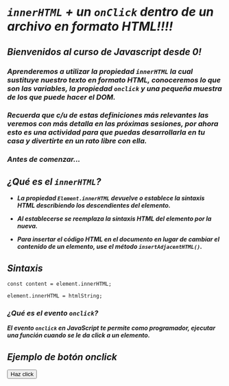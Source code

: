 # **_```innerHTML``` + un ```onClick``` dentro de un archivo en formato HTML!!!!_**

## **_Bienvenidos al curso de Javascript desde 0!_**

### **_Aprenderemos a utilizar la propiedad ```innerHTML``` la cual sustituye nuestro texto en formato HTML, conoceremos lo que son las variables, la propiedad ```onclick``` y una pequeña muestra de los que puede hacer el DOM._**

### **_Recuerda que c/u de estas definiciones más relevantes las veremos con más detalla en las próximas sesiones, por ahora esto es una actividad para que puedas desarrollarla en tu casa y divertirte en un rato libre con ella._**

### **_Antes de comenzar..._**

## **_¿Qué es el ```innerHTML```?_**

- **_La propiedad ```Element.innerHTML``` devuelve o establece la sintaxis HTML describiendo los descendientes del elemento._**

- **_Al establecerse se reemplaza la sintaxis HTML del elemento por la nueva._**

- **_Para insertar el código HTML en el documento en lugar de cambiar el contenido de un elemento, use el método ```insertAdjacentHTML()```._**

## **_Sintaxis_**
```
const content = element.innerHTML;

element.innerHTML = htmlString;
```

### **_¿Qué es el evento ```onclick```?_**

**_El evento ```onclick``` en JavaScript te permite como programador, ejecutar una función cuando se le da click a un elemento._**

## **_Ejemplo de botón onclick_**

<button onclick="miFunc()">Haz click</button>

<script>
  function miFunc() {
    alert('Se ha dado clic al botón!');
  }
</script>
